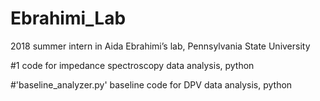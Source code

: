 # Ebrahimi_Lab
2018 summer intern in Aida Ebrahimi’s lab, Pennsylvania State University

#1 code for impedance spectroscopy data analysis, python

#'baseline_analyzer.py' baseline code for DPV data analysis, python
